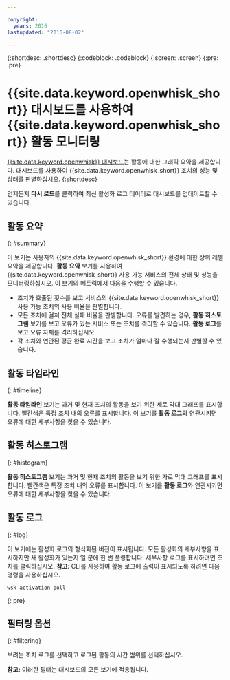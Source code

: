 ```yaml
---

copyright:
  years: 2016
lastupdated: "2016-08-02"

---
```


{:shortdesc: .shortdesc}
{:codeblock: .codeblock}
{:screen: .screen}
{:pre: .pre}

# {{site.data.keyword.openwhisk_short}} 대시보드를 사용하여 {{site.data.keyword.openwhisk_short}} 활동 모니터링

[{{site.data.keyword.openwhisk}} 대시보드](https://{DomainName}/whisk/dashboard/)는 활동에 대한 그래픽 요약을 제공합니다. 대시보드를 사용하여 {{site.data.keyword.openwhisk_short}} 조치의 성능 및 상태를 판별하십시오.
{:shortdesc}

언제든지 **다시 로드**를 클릭하여 최신 활성화 로그 데이터로 대시보드를 업데이트할 수 있습니다. 

## 활동 요약
{: #summary}

이 보기는 사용자의 {{site.data.keyword.openwhisk_short}} 환경에 대한 상위 레벨 요약을 제공합니다. **활동 요약** 보기를 사용하여 {{site.data.keyword.openwhisk_short}} 사용 가능 서비스의 전체 상태 및 성능을 모니터링하십시오. 이 보기의 메트릭에서 다음을 수행할 수 있습니다.
* 조치가 호출된 횟수를 보고 서비스의 {{site.data.keyword.openwhisk_short}} 사용 가능 조치의 사용 비율을 판별합니다.
* 모든 조치에 걸쳐 전체 실패 비율을 판별합니다. 오류를 발견하는 경우, **활동 히스토그램** 보기를 보고 오류가 있는 서비스 또는 조치를 격리할 수 있습니다. **활동 로그**를 보고 오류 자체를 격리하십시오.
* 각 조치와 연관된 평균 완료 시간을 보고 조치가 얼마나 잘 수행되는지 판별할 수 있습니다. 

<!-- For tips on improving performance, see troubleshooting? -->

## 활동 타임라인
{: #timeline}

**활동 타임라인** 보기는 과거 및 현재 조치의 활동을 보기 위한 세로 막대 그래프를 표시합니다. 빨간색은 특정 조치 내의 오류를 표시합니다. 이 보기를 **활동 로그**와 연관시키면 오류에 대한 세부사항을 찾을 수 있습니다.

## 활동 히스토그램
{: #histogram}

**활동 히스토그램** 보기는 과거 및 현재 조치의 활동을 보기 위한 가로 막대 그래프를 표시합니다. 빨간색은 특정 조치 내의 오류를 표시합니다. 이 보기를 **활동 로그**와 연관시키면 오류에 대한 세부사항을 찾을 수 있습니다.

## 활동 로그
{: #log}

이 보기에는 활성화 로그의 형식화된 버전이 표시됩니다. 모든 활성화의 세부사항을 표시하지만 새 활성화가 있는지 일 분에 한 번 폴링합니다. 세부사항 로그를 표시하려면 조치를 클릭하십시오.
**참고:** CLI를 사용하여 활동 로그에 출력이 표시되도록 하려면 다음 명령을 사용하십시오. 

  ```
wsk activation poll
  ```
  {: pre}

## 필터링 옵션
{: #filtering}

보려는 조치 로그를 선택하고 로그된 활동의 시간 범위를 선택하십시오.

**참고:** 이러한 필터는 대시보드의 모든 보기에 적용됩니다. 
